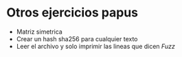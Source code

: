 # Otros ejercicios papus

- Matriz simetrica
- Crear un hash sha256 para cualquier texto
- Leer el archivo y solo imprimir las lineas que dicen _Fuzz_